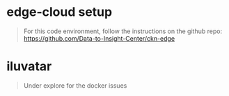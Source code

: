# edge-cloud setup
> For this code environment, follow the instructions on the github repo: https://github.com/Data-to-Insight-Center/ckn-edge

# iluvatar
> Under explore for the docker issues